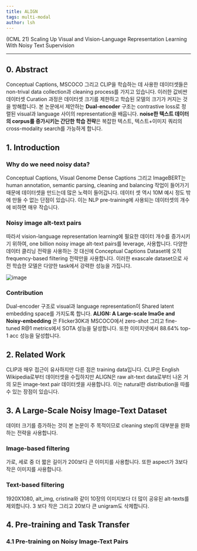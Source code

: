 ```yaml
---
title: ALIGN
tags: multi-modal
author: lsh
---
```


(ICML 21) Scaling Up Visual and Vision-Language Representation Learning With Noisy Text Supervision

<!--more-->

---
 
## 0. Abstract

Conceptual Captions, MSCOCO 그리고 CLIP을 학습하는 데 사용한 데이터셋들은 non-trival data collection과 cleaning process를 가지고 있습니다. 이러한 값비싼 데이터셋 Curation 과정은 데이터셋 크기를 제한하고 학습된 모델의 크기가 커지는 것을 방해합니다. 본 논문에서 제안하는 **Dual-encoder** 구조는 contrastive loss로 정렬된 visual과 language 사이의 representation을 배웁니다. **noise한 텍스트 데이터의 corpus를 증가시키는 간단한 학습 전략**은 복잡한 텍스트, 텍스트+이미지 쿼리의 cross-modality search를 가능하게 합니다.  

## 1. Introduction

### Why do we need noisy data?
Conceptual Captions, Visual Genome Dense Captions 그리고 ImageBERT는 human annotation, semantic parsing, cleaning and balancing 작업이 들어가기 때문에 데이터셋을 만드는데 많은 노력이 들어갑니다. 데이터 셋 역시 10M 예시 정도 밖에 만들 수 없는 단점이 있습니다. 이는 NLP pre-training에 사용되는 데이터셋의 개수에 비하면 매우 작습니다. 

### Noisy image alt-text pairs
따라서 vision-language representation learning에 필요한 데이터 개수를 증가시키기 위하여, one billion noisy image alt-text pairs를 leverage, 사용합니다. 다양한 데이터 클리닝 전략을 사용하는 것 대신에 Conceptual Captions Dataset에 오직 frequency-based filtering 전략만을 사용합니다. 이러한 exascale dataset으로 사전 학습한 모델은 다양한 task에서 강력한 성능을 가집니다. 

![image](https://1.bp.blogspot.com/-95CxjbAC6nM/YJqTiXqr7AI/AAAAAAAAHlg/iG3kb9mxck8o86epEJHkUF7V9v5sc3SdgCLcBGAsYHQ/w640-h334/image5.png)

### Contribution
Dual-encoder 구조로 visual과 language representation이 Shared latent embedding space를 가지도록 합니다. **ALIGN: A Large-scale ImaGe and Noisy-embedding** 은 Flicker30K과 MSCOCO에서 zero-shot 그리고 fine-tuned R@1 metrics에서 SOTA 성능을 달성합니다. 또한 이미지넷에서 88.64% top-1 acc 성능을 달성합니다. 

## 2. Related Work
CLIP과 매우 접근이 유사하지만 다른 점은 training data입니다. CLIP은 English Wikipedia로부터 데이터셋을 수집하지만 ALIGN은 raw alt-text data로부터 나온 거의 모든 image-text pair 데이터셋을 사용합니다. 이는 natural한 distribution을 따를 수 있는 장점이 있습니다.

## 3. A Large-Scale Noisy Image-Text Dataset

데이터 크기를 증가하는 것이 본 논문이 주 목적이므로 cleaning step의 대부분을 완화하는 전략을 사용합니다. 

### Image-based filtering
가로, 세로 중 더 짧은 길이가 200보다 큰 이미지를 사용합니다. 또한 aspect가 3보다 작은 이미지를 사용합니다.

### Text-based filtering
1920X1080, alt_img, cristina와 같이 10장의 이미지보다 더 많이 공유된 alt-texts를 제외합니다. 3 보다 작은 그리고 20보다 큰 unigram도 삭제합니다. 

## 4. Pre-training and Task Transfer

### 4.1 Pre-training on Noisy Image-Text Pairs












